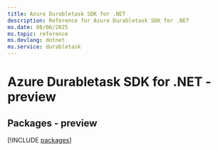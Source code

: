 ```yaml
---
title: Azure Durabletask SDK for .NET
description: Reference for Azure Durabletask SDK for .NET
ms.date: 08/06/2025
ms.topic: reference
ms.devlang: dotnet
ms.service: durabletask
---
```

# Azure Durabletask SDK for .NET - preview
## Packages - preview
[!INCLUDE [packages](durabletask-index.md)]